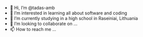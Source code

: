 - 👋 Hi, I’m @tadas-amb
- 👀 I’m interested in learning all about software and coding
- 🌱 I’m currently studying in a high school in Raseiniai, Lithuania
- 💞️ I’m looking to collaborate on ...
- 📫 How to reach me ...

<!---
tadas-amb/tadas-amb is a ✨ special ✨ repository because its `README.md` (this file) appears on your GitHub profile.
You can click the Preview link to take a look at your changes.
--->
